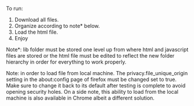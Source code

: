 To run:
1. Download all files.
2. Organize according to note* below.
3. Load the html file.
4. Enjoy

Note*: lib folder must be stored one level up from where html and javascript files are stored or the html file must be edited to reflect the new folder
hierarchy in order for everything to work properly.

Note: in order to load file from local machine. The privacy.file_unique_origin setting in the about:config page of firefox must be changed set to true.
Make sure to change it back to its default after testing is complete to avoid opening security holes. On a side note, this ability to load from the local
machine is also available in Chrome albeit a different solution.
